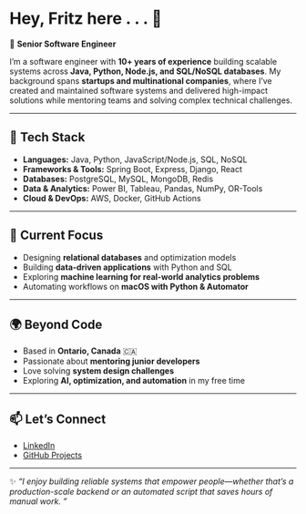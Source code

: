 # Hey, Fritz here . . . 👋  

🚀 **Senior Software Engineer**  

I’m a software engineer with **10+ years of experience** building scalable systems across **Java, Python, Node.js, and SQL/NoSQL databases**. My background spans **startups and multinational companies**, where I’ve created and maintained software systems and delivered high-impact solutions while mentoring teams and solving complex technical challenges.  

---

## 🔧 Tech Stack
- **Languages:** Java, Python, JavaScript/Node.js, SQL, NoSQL  
- **Frameworks & Tools:** Spring Boot, Express, Django, React  
- **Databases:** PostgreSQL, MySQL, MongoDB, Redis  
- **Data & Analytics:** Power BI, Tableau, Pandas, NumPy, OR-Tools  
- **Cloud & DevOps:** AWS, Docker, GitHub Actions  

---

## 📌 Current Focus
- Designing **relational databases** and optimization models  
- Building **data-driven applications** with Python and SQL  
- Exploring **machine learning for real-world analytics problems**  
- Automating workflows on **macOS with Python & Automator**  

---

## 🌍 Beyond Code
- Based in **Ontario, Canada** 🇨🇦  
- Passionate about **mentoring junior developers**  
- Love solving **system design challenges**  
- Exploring **AI, optimization, and automation** in my free time  

---

## 📫 Let’s Connect
- [LinkedIn](https://www.linkedin.com/in/hilfritzcamallere/)  
- [GitHub Projects](https://github.com/hilfritz)  

---

✨ _“I enjoy building reliable systems that empower people—whether that’s a production-scale backend or an automated script that saves hours of manual work. ”_  
